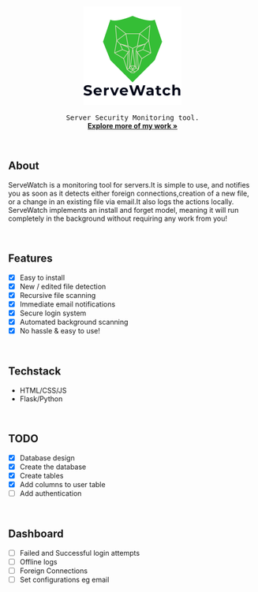 <p align="center"><img src="project/static/images/logo.png" width="200px" height="200px" alt="image should be here"></p>
<!-- <h3 align="center">ServeWatch</h3> -->
<p align="center">
	<samp>Server Security Monitoring tool.</samp>
	<br/>
	<a href="https://github/Elik09"><strong>Explore more of my work »</strong> </a>
	<br/>
</p>

<br/>

## About
ServeWatch is a monitoring tool for servers.It is simple to use, and notifies you as soon as it detects either foreign connections,creation of a new file, or a change in an existing file via email.It also logs the actions locally. ServeWatch implements an install and forget
model, meaning it will run completely in the background without requiring any work from you!

<br/>

## Features
- [x] Easy to install
- [x] New / edited file detection
- [x] Recursive file scanning
- [x] Immediate email notifications
- [x] Secure login system
- [x] Automated background scanning
- [x] No hassle & easy to use!

<br/>

## Techstack
- HTML/CSS/JS
- Flask/Python

<br/>

## TODO
- [x] Database design
- [x] Create the database
- [x] Create tables
- [x] Add columns to user table
- [ ] Add authentication

<br/>

## Dashboard
- [ ] Failed and Successful login attempts
- [ ] Offline logs
- [ ] Foreign Connections
- [ ] Set configurations eg email
